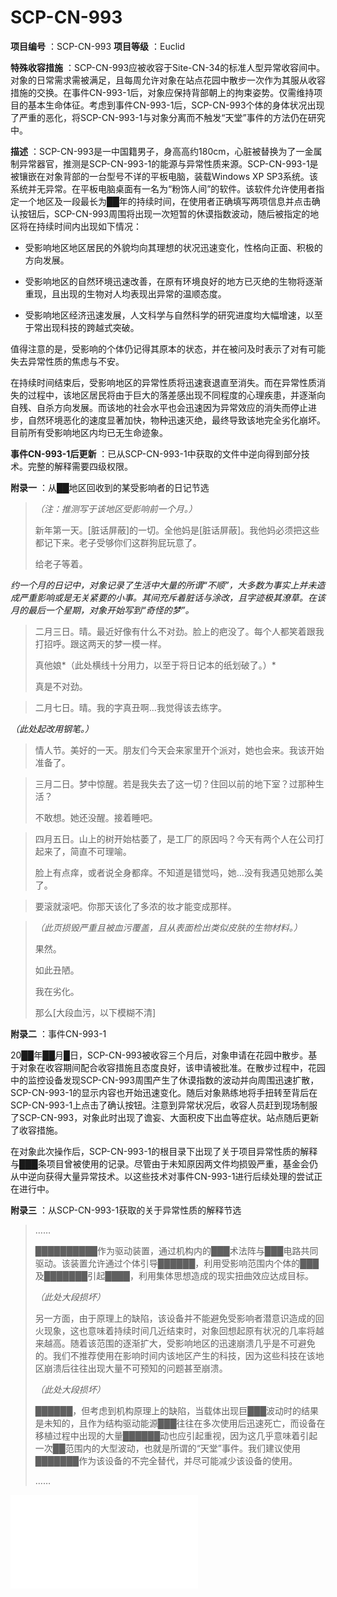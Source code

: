 # SCP-CN-993


**项目编号** ：SCP-CN-993
**项目等级** ：Euclid

**特殊收容措施** ：SCP-CN-993应被收容于Site-CN-34的标准人型异常收容间中。对象的日常需求需被满足，且每周允许对象在站点花园中散步一次作为其服从收容措施的交换。在事件CN-993-1后，对象应保持背部朝上的拘束姿势。仅需维持项目的基本生命体征。考虑到事件CN-993-1后，SCP-CN-993个体的身体状况出现了严重的恶化，将SCP-CN-993-1与对象分离而不触发“天堂”事件的方法仍在研究中。

**描述** ：SCP-CN-993是一中国籍男子，身高高约180cm，心脏被替换为了一金属制异常器官，推测是SCP-CN-993-1的能源与异常性质来源。SCP-CN-993-1是被镶嵌在对象背部的一台型号不详的平板电脑，装载Windows XP SP3系统。该系统并无异常。在平板电脑桌面有一名为“粉饰人间”的软件。该软件允许使用者指定一个地区及一段最长为██年的持续时间，在使用者正确填写两项信息并点击确认按钮后，SCP-CN-993周围将出现一次短暂的休谟指数波动，随后被指定的地区将在持续时间内出现如下情况：

- 受影响地区地区居民的外貌均向其理想的状况迅速变化，性格向正面、积极的方向发展。

- 受影响地区的自然环境迅速改善，在原有环境良好的地方已灭绝的生物将逐渐重现，且出现的生物对人均表现出异常的温顺态度。

- 受影响地区经济迅速发展，人文科学与自然科学的研究进度均大幅增速，以至于常出现科技的跨越式突破。

值得注意的是，受影响的个体仍记得其原本的状态，并在被问及时表示了对有可能失去异常性质的焦虑与不安。

在持续时间结束后，受影响地区的异常性质将迅速衰退直至消失。而在异常性质消失的过程中，该地区居民将由于巨大的落差感出现不同程度的心理疾患，并逐渐向自残、自杀方向发展。而该地的社会水平也会迅速因为异常效应的消失而停止进步，自然环境恶化的速度显著加快，物种迅速灭绝，最终导致该地完全劣化崩坏。目前所有受影响地区内均已无生命迹象。

**事件CN-993-1后更新** ：已从SCP-CN-993-1中获取的文件中逆向得到部分技术。完整的解释需要四级权限。

**附录一** ：从██地区回收到的某受影响者的日记节选


> *（注：推测写于该地区受影响前一个月。）* 
> 
> 新年第一天。[脏话屏蔽]的一切。全他妈是[脏话屏蔽]。我他妈必须把这些都记下来。老子受够你们这群狗屁玩意了。
> 
> 给老子等着。
> 

*约一个月的日记中，对象记录了生活中大量的所谓“不顺”，大多数为事实上并未造成严重影响或是无关紧要的小事。其间充斥着脏话与涂改，且字迹极其潦草。在该月的最后一个星期，对象开始写到“奇怪的梦”。* 


> 二月三日。晴。最近好像有什么不对劲。脸上的疤没了。每个人都笑着跟我打招呼。跟这两天的梦一模一样。
> 
> 真他娘*（此处横线十分用力，以至于将日记本的纸划破了。）* 
> 
> 真是不对劲。
> 


> 二月七日。晴。我的字真丑啊…我觉得该去练字。
> 

*（此处起改用钢笔。）* 


> 情人节。美好的一天。朋友们今天会来家里开个派对，她也会来。我该开始准备了。
> 


> 三月二日。梦中惊醒。若是我失去了这一切？住回以前的地下室？过那种生活？
> 
> 不敢想。她还没醒。接着睡吧。
> 


> 四月五日。山上的树开始枯萎了，是工厂的原因吗？今天有两个人在公司打起来了，简直不可理喻。
> 
> 脸上有点痒，或者说全身都痒。不知道是错觉吗，她…没有我遇见她那么美了。
> 


> 要滚就滚吧。你那天该化了多浓的妆才能变成那样。
> 


> *（此页损毁严重且被血污覆盖，且从表面检出类似皮肤的生物材料。）* 
> 
> 果然。
> 
> 如此丑陋。
> 
> 我在劣化。
> 
> 那么[大段血污，以下模糊不清]
> 

**附录二** ：事件CN-993-1

20██年██月█日，SCP-CN-993被收容三个月后，对象申请在花园中散步。基于对象在收容期间配合收容措施且态度良好，该申请被批准。在散步过程中，花园中的监控设备发现SCP-CN-993周围产生了休谟指数的波动并向周围迅速扩散，SCP-CN-993-1的显示内容也开始迅速变化。随后对象熟练地将手扭转至背后在SCP-CN-993-1上点击了确认按钮。注意到异常状况后，收容人员赶到现场制服了SCP-CN-993，对象此时出现了谵妄、大面积皮下出血等症状。站点随后更新了收容措施。

在对象此次操作后，SCP-CN-993-1的根目录下出现了关于项目异常性质的解释与███条项目曾被使用的记录。尽管由于未知原因两文件均损毁严重，基金会仍从中逆向获得大量异常技术。以这些技术对事件CN-993-1进行后续处理的尝试正在进行中。

**附录三** ：从SCP-CN-993-1获取的关于异常性质的解释节选


> ……
> 
> ██████████作为驱动装置，通过机构内的███术法阵与███电路共同驱动。该装置允许通过个体引导██████，利用受影响范围内个体的███及███████引起████，利用集体思想造成的现实扭曲效应达成目标。
> 
> *（此处大段损坏）* 
> 
> 另一方面，由于原理上的缺陷，该设备并不能避免受影响者潜意识造成的回火现象，这也意味着持续时间几近结束时，对象回想起原有状况的几率将越来越高。随着该范围的逐渐扩大，受影响地区的迅速崩溃几乎是不可避免的。我们不推荐使用在影响时间内该地区产生的科技，因为这些科技在该地区崩溃后往往出现大量不可预知的问题甚至崩溃。
> 
> *（此处大段损坏）* 
> 
> ██████，但考虑到机构原理上的缺陷，当载体出现巨███波动时的结果是未知的，且作为结构驱动能源███往往在多次使用后迅速死亡，而设备在移植过程中出现的大量██████动也应引起重视，因为这几乎意味着引起一次██范围内的大型波动，也就是所谓的“天堂”事件。我们建议使用███████作为该设备的不完全替代，并尽可能减少该设备的使用。
> 
> ……
> 

<iframe frameborder='0' scrolling='auto' class='html-block-iframe' src='/scp-cn-993/html/447278f8cc4d130b9e5fd9f08401816d3fc6cef9-4348057341365048439' allowtransparency='true' />


